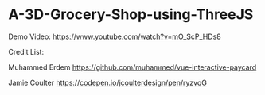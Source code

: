 # A-3D-Grocery-Shop-using-ThreeJS

Demo Video: https://www.youtube.com/watch?v=mO_ScP_HDs8

Credit List:

Muhammed Erdem
https://github.com/muhammed/vue-interactive-paycard

Jamie Coulter
https://codepen.io/jcoulterdesign/pen/ryzvqG

